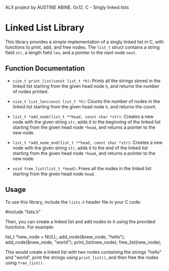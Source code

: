 ALX project by AUSTINE ABINE.
0x12. C - Singly linked lists
# Linked List Library

This library provides a simple implementation of a singly linked list in C, with functions to print, add, and free nodes. The `list_t` struct contains a string field `str`, a length field `len`, and a pointer to the next node `next`.

## Function Documentation

- `size_t print_list(const list_t *h)`: Prints all the strings stored in the linked list starting from the given head node `h`, and returns the number of nodes printed.

- `size_t list_len(const list_t *h)`: Counts the number of nodes in the linked list starting from the given head node `h`, and returns the count.

- `list_t *add_node(list_t **head, const char *str)`: Creates a new node with the given string `str`, adds it to the beginning of the linked list starting from the given head node `*head`, and returns a pointer to the new node.

- `list_t *add_node_end(list_t **head, const char *str)`: Creates a new node with the given string `str`, adds it to the end of the linked list starting from the given head node `*head`, and returns a pointer to the new node.

- `void free_list(list_t *head)`: Frees all the nodes in the linked list starting from the given head node `head`.

## Usage

To use this library, include the `lists.h` header file in your C code:

#include "lists.h"

Then, you can create a linked list and add nodes to it using the provided functions. For example:

list_t *new_node = NULL;
add_node(&new_node, "hello");
add_node(&new_node, "world");
print_list(new_node);
free_list(new_node);

This would create a linked list with two nodes containing the strings "hello" and "world", print the strings using `print_list()`, and then free the nodes using `free_list()`.